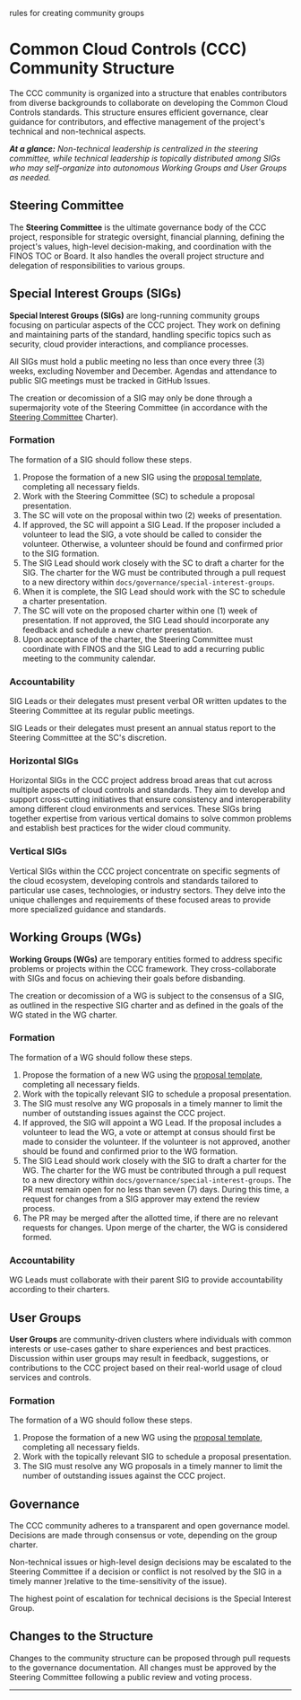 rules for creating community groups

# Common Cloud Controls (CCC) Community Structure

The CCC community is organized into a structure that enables contributors from diverse backgrounds to collaborate on developing the Common Cloud Controls standards. This structure ensures efficient governance, clear guidance for contributors, and effective management of the project's technical and non-technical aspects.

_**At a glance:** Non-technical leadership is centralized in the steering committee, while technical leadership is topically distributed among SIGs who may self-organize into autonomous Working Groups and User Groups as needed._

## Steering Committee

The **Steering Committee** is the ultimate governance body of the CCC project, responsible for strategic oversight, financial planning, defining the project's values, high-level decision-making, and coordination with the FINOS TOC or Board. It also handles the overall project structure and delegation of responsibilities to various groups.

## Special Interest Groups (SIGs)

**Special Interest Groups (SIGs)** are long-running community groups focusing on particular aspects of the CCC project. They work on defining and maintaining parts of the standard, handling specific topics such as security, cloud provider interactions, and compliance processes.

All SIGs must hold a public meeting no less than once every three (3) weeks, excluding November and December. Agendas and attendance to public SIG meetings must be tracked in GitHub Issues.

The creation or decomission of a SIG may only be done through a supermajority vote of the Steering Committee (in accordance with the [Steering Committee] Charter).

### Formation

The formation of a SIG should follow these steps.

1. Propose the formation of a new SIG using the [proposal template], completing all necessary fields.
1. Work with the Steering Committee (SC) to schedule a proposal presentation.
1. The SC will vote on the proposal within two (2) weeks of presentation.
1. If approved, the SC will appoint a SIG Lead. If the proposer included a volunteer to lead the SIG, a vote should be called to consider the volunteer. Otherwise, a volunteer should be found and confirmed prior to the SIG formation.
1. The SIG Lead should work closely with the SC to draft a charter for the SIG. The charter for the WG must be contributed through a pull request to a new directory within `docs/governance/special-interest-groups`.
1. When it is complete, the SIG Lead should work with the SC to schedule a charter presentation.
1. The SC will vote on the proposed charter within one (1) week of presentation. If not approved, the SIG Lead should incorporate any feedback and schedule a new charter presentation.
1. Upon acceptance of the charter, the Steering Committee must coordinate with FINOS and the SIG Lead to add a recurring public meeting to the community calendar.

### Accountability

SIG Leads or their delegates must present verbal OR written updates to the Steering Committee at its regular public meetings.

SIG Leads or their delegates must present an annual status report to the Steering Committee at the SC's discretion.

### Horizontal SIGs

Horizontal SIGs in the CCC project address broad areas that cut across multiple aspects of cloud controls and standards. They aim to develop and support cross-cutting initiatives that ensure consistency and interoperability among different cloud environments and services. These SIGs bring together expertise from various vertical domains to solve common problems and establish best practices for the wider cloud community.

### Vertical SIGs

Vertical SIGs within the CCC project concentrate on specific segments of the cloud ecosystem, developing controls and standards tailored to particular use cases, technologies, or industry sectors. They delve into the unique challenges and requirements of these focused areas to provide more specialized guidance and standards.

## Working Groups (WGs)

**Working Groups (WGs)** are temporary entities formed to address specific problems or projects within the CCC framework. They cross-collaborate with SIGs and focus on achieving their goals before disbanding.

The creation or decomission of a WG is subject to the consensus of a SIG, as outlined in the respective SIG charter and as defined in the goals of the WG stated in the WG charter.

### Formation

The formation of a WG should follow these steps.

1. Propose the formation of a new WG using the [proposal template], completing all necessary fields.
1. Work with the topically relevant SIG to schedule a proposal presentation.
1. The SIG must resolve any WG proposals in a timely manner to limit the number of outstanding 
   issues against the CCC project.
1. If approved, the SIG will appoint a WG Lead. If the proposal includes a volunteer to lead the WG, a vote or attempt at consus should first be made to consider the volunteer. If the volunteer is not approved, another should be found and confirmed prior to the WG formation.
1. The SIG Lead should work closely with the SIG to draft a charter for the WG. The charter for the WG must be contributed through a pull request to a new directory within `docs/governance/special-interest-groups`. The PR must remain open for no less than seven (7) days. During this time, a request for changes from a SIG approver may extend the review process.
1. The PR may be merged after the allotted time, if there are no relevant requests for changes. Upon merge of the charter, the WG is considered formed.

### Accountability

WG Leads must collaborate with their parent SIG to provide accountability according to their charters.

## User Groups

**User Groups** are community-driven clusters where individuals with common interests or use-cases gather to share experiences and best practices. Discussion within user groups may result in feedback, suggestions, or contributions to the CCC project based on their real-world usage of cloud services and controls.

### Formation

The formation of a WG should follow these steps.

1. Propose the formation of a new WG using the [proposal template], completing all necessary fields.
1. Work with the topically relevant SIG to schedule a proposal presentation.
1. The SIG must resolve any WG proposals in a timely manner to limit the number of outstanding 
   issues against the CCC project.

## Governance

The CCC community adheres to a transparent and open governance model. Decisions are made through consensus or vote, depending on the group charter.

Non-technical issues or high-level design decisions may be escalated to the Steering Committee if a decision or conflict is not resolved by the SIG in a timely manner )relative to the time-sensitivity of the issue).

The highest point of escalation for technical decisions is the Special Interest Group.

## Changes to the Structure

Changes to the community structure can be proposed through pull requests to the governance documentation. All changes must be approved by the Steering Committee following a public review and voting process.

---

[Code of Conduct]: <https://www.finos.org/code-of-conduct>
[community groups]: <./community-groups.md>
[CODEOWNERS]: <https://github.com/finos/common-cloud-controls/blob/main/CODEOWNERS>
[ccc-participants@finos.org]: <TODO: how do people subscribe to this?>
[Steering Committee]: <./steering/charter.md>
[upstream]: https://github.com/kubernetes/community
[proposal template]: <https://github.com/finos/common-cloud-controls/blob/main/.github/ISSUE_TEMPLACE/proposal.md>
